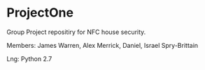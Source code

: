 # ProjectOne
Group Project repositiry for NFC house security.

Members: James Warren, Alex Merrick, Daniel, Israel Spry-Brittain

Lng: Python 2.7
